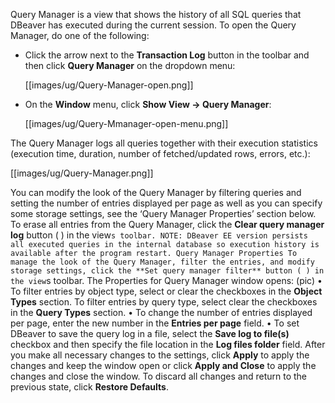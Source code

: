 Query Manager is a view that shows the history of all SQL queries that DBeaver has executed during the current session. To open the Query Manager, do one of the following:
* Click the arrow next to the **Transaction Log** button in the toolbar and then click **Query Manager** on the dropdown menu:

  [[images/ug/Query-Manager-open.png]]  

* On the **Window** menu, click **Show View -> Query Manager**:

  [[images/ug/Query-Mmanager-open-menu.png]] 

The Query Manager logs all queries together with their execution statistics (execution time, duration, number of fetched/updated rows, errors, etc.):

[[images/ug/Query-Manager.png]]

You can modify the look of the Query Manager by filtering queries and setting the number of entries displayed per page as well as you can specify some storage settings, see the ‘Query Manager Properties’ section below.
To erase all entries from the Query Manager, click the **Clear query manager log** button ( ) in the view`s toolbar.
NOTE: DBeaver EE version persists all executed queries in the internal database so execution history is available after the program restart.
Query Manager Properties
To manage the look of the Query Manager, filter the entries, and modify storage settings, click the **Set query manager filter** button ( ) in the view`s toolbar. The Properties for Query Manager window opens:
(pic)
•	To filter entries by object type, select or clear the checkboxes in the **Object Types** section. To filter entries by query type, select clear the checkboxes in the **Query Types** section.
•	To change the number of entries displayed per page, enter the new number in the **Entries per page** field.
•	To set DBeaver to save the query log in a file, select the **Save log to file(s)** checkbox and then specify the file location in the **Log files folder** field.
After you make all necessary changes to the settings, click **Apply** to apply the changes and keep the window open or click **Apply and Close** to apply the changes and close the window. To discard all changes and return to the previous state, click **Restore Defaults**. 
